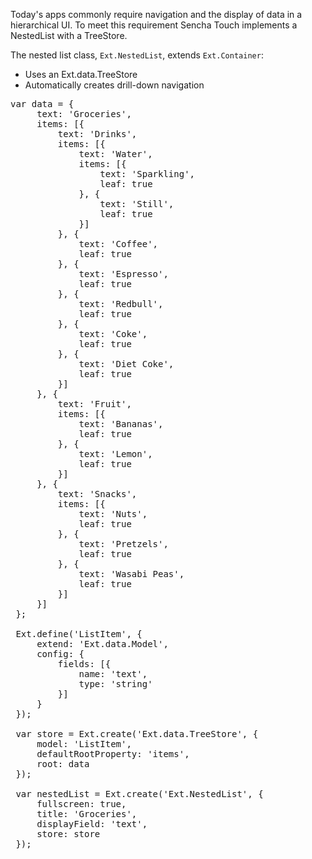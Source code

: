 <p>Today's apps commonly require navigation and the display of data in a hierarchical UI. To meet this requirement Sencha Touch implements a NestedList with a TreeStore.</p>

<p>The nested list class, <code>Ext.NestedList</code>, extends <code>Ext.Container</code>:</p>
<ul>
<li>Uses an Ext.data.TreeStore</li>
<li>Automatically creates drill-down navigation</li>
</ul>

<pre class="runnable ipadframe run">
var data = {
     text: 'Groceries',
     items: [{
         text: 'Drinks',
         items: [{
             text: 'Water',
             items: [{
                 text: 'Sparkling',
                 leaf: true
             }, {
                 text: 'Still',
                 leaf: true
             }]
         }, {
             text: 'Coffee',
             leaf: true
         }, {
             text: 'Espresso',
             leaf: true
         }, {
             text: 'Redbull',
             leaf: true
         }, {
             text: 'Coke',
             leaf: true
         }, {
             text: 'Diet Coke',
             leaf: true
         }]
     }, {
         text: 'Fruit',
         items: [{
             text: 'Bananas',
             leaf: true
         }, {
             text: 'Lemon',
             leaf: true
         }]
     }, {
         text: 'Snacks',
         items: [{
             text: 'Nuts',
             leaf: true
         }, {
             text: 'Pretzels',
             leaf: true
         }, {
             text: 'Wasabi Peas',
             leaf: true
         }]
     }]
 };

 Ext.define('ListItem', {
     extend: 'Ext.data.Model',
     config: {
         fields: [{
             name: 'text',
             type: 'string'
         }]
     }
 });

 var store = Ext.create('Ext.data.TreeStore', {
     model: 'ListItem',
     defaultRootProperty: 'items',
     root: data
 });

 var nestedList = Ext.create('Ext.NestedList', {
     fullscreen: true,
     title: 'Groceries',
     displayField: 'text',
     store: store
 });
</pre>